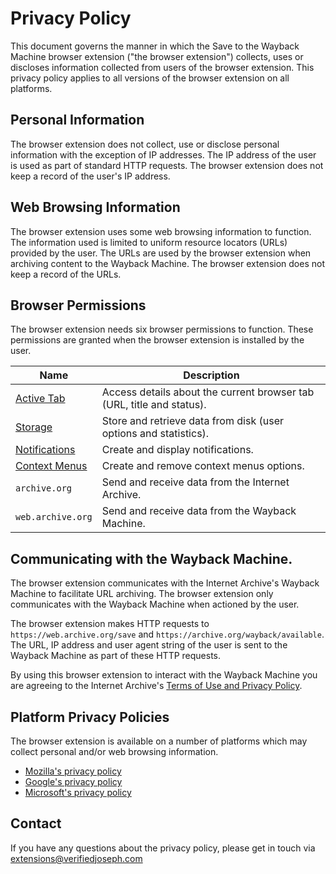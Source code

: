 # Privacy Policy

This document governs the manner in which the Save to the Wayback Machine browser extension ("the browser extension") collects, uses or discloses information collected from users of the browser extension. This privacy policy applies to all versions of the browser extension on all platforms.

## Personal Information
The browser extension does not collect, use or disclose personal information with the exception of IP addresses. The IP address of the user is used as part of standard HTTP requests. The browser extension does not keep a record of the user's IP address.

## Web Browsing Information

The browser extension uses some web browsing information to function. The information used is limited to uniform resource locators (URLs) provided by the user. The URLs are used by the browser extension when archiving content to the Wayback Machine. The browser extension does not keep a record of the URLs.

## Browser Permissions

The browser extension needs six browser permissions to function. These permissions are granted when the browser extension is installed by the user.

Name | Description
------ | ------
[Active Tab](https://developer.mozilla.org/en-US/docs/Mozilla/Add-ons/WebExtensions/manifest.json/permissions#activeTab_permission) | Access details about the current browser tab (URL, title and status).
[Storage](https://developer.mozilla.org/en-US/docs/Mozilla/Add-ons/WebExtensions/API/storage) | Store and retrieve data from disk (user options and statistics).
[Notifications](https://developer.mozilla.org/en-US/docs/Mozilla/Add-ons/WebExtensions/API/notifications) | Create and display notifications.
[Context Menus](https://developer.mozilla.org/en-US/docs/Mozilla/Add-ons/WebExtensions/API/menus) | Create and remove context menus options.
`archive.org` | Send and receive data from the Internet Archive.
`web.archive.org` | Send and receive data from the Wayback Machine.

## Communicating with the Wayback Machine.

The browser extension communicates with the Internet Archive's Wayback Machine to facilitate URL archiving. The browser extension only communicates with the Wayback Machine when actioned by the user.

The browser extension makes HTTP requests to `https://web.archive.org/save` and `https://archive.org/wayback/available`. The URL, IP address and user agent string of the user is sent to the Wayback Machine as part of these HTTP requests. 

By using this browser extension to interact with the Wayback Machine you are agreeing to the Internet Archive's [Terms of Use and Privacy Policy](https://archive.org/about/terms.php).

## Platform Privacy Policies

The browser extension is available on a number of platforms which may collect personal and/or web browsing information.
* [Mozilla's privacy policy](https://www.mozilla.org/en-US/privacy/)
* [Google's privacy policy](https://www.google.com/intl/en/policies/privacy/)
* [Microsoft's privacy policy](https://privacy.microsoft.com/en-US/privacystatement)

## Contact

If you have any questions about the privacy policy, please get in touch via [extensions@verifiedjoseph.com](mailto:extensions@verifiedjoseph.com)